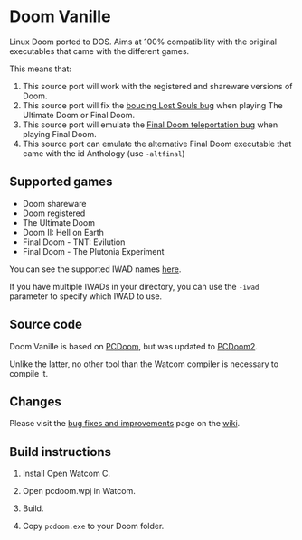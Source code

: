 # Doom Vanille

Linux Doom ported to DOS. Aims at 100% compatibility with the original executables that came with the different games. 

This means that: 

1. This source port will work with the registered and shareware versions of Doom. 
2. This source port will fix the [boucing Lost Souls bug](https://doomwiki.org/wiki/Demo_desyncing_caused_by_bouncing_lost_souls) when playing The Ultimate Doom or Final Doom. 
3. This source port will emulate the [Final Doom teleportation bug](https://doomwiki.org/wiki/Final_Doom_teleporters_do_not_set_Z_coordinate) when playing Final Doom. 
4. This source port can emulate the alternative Final Doom executable that came with the id Anthology (use `-altfinal`)

## Supported games
* Doom shareware
* Doom registered
* The Ultimate Doom
* Doom II: Hell on Earth
* Final Doom - TNT: Evilution
* Final Doom - The Plutonia Experiment

You can see the supported IWAD names [here](https://github.com/AXDOOMER/doom-vanille/wiki/Supported-IWADs).

If you have multiple IWADs in your directory, you can use the `-iwad` parameter to specify which IWAD to use. 

## Source code

Doom Vanille is based on [PCDoom](https://github.com/nukeykt/pcdoom), but was updated to [PCDoom2](https://github.com/nukeykt/PCDoom-v2/). 

Unlike the latter, no other tool than the Watcom compiler is necessary to compile it. 

## Changes

Please visit the [bug fixes and improvements](https://github.com/AXDOOMER/doom-vanille/wiki/Changes) page on the [wiki](https://github.com/AXDOOMER/doom-vanille/wiki).

## Build instructions

1) Install Open Watcom C.

2) Open pcdoom.wpj in Watcom.

3) Build.

4) Copy `pcdoom.exe` to your Doom folder. 
